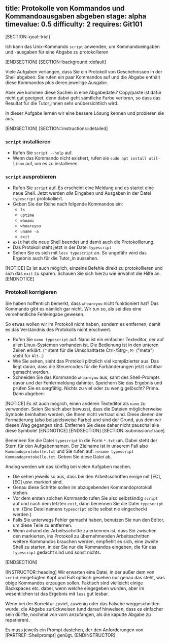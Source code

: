 title: Protokolle von Kommandos und Kommandoausgaben abgeben
stage: alpha
timevalue: 0.5
difficulty: 2
requires: Git101
---
[SECTION::goal::trial]

Ich kann das Unix-Kommando `script` anwenden, um Kommandoeingaben und -ausgaben 
für eine Abgabe zu protokollieren

[ENDSECTION]
[SECTION::background::default]

Viele Aufgaben verlangen, dass Sie ein Protokoll von Geschehnissen in der Shell
abgeben: Sie rufen ein paar Kommandos auf und die Abgabe enthält diese Kommandos plus
deren jeweilige Ausgabe.

Aber wie kommen diese Sachen in eine Abgabedatei?
Copy/paste ist dafür nicht gut geeignet, denn dabei geht sämtliche Farbe verloren,
so dass das Resultat für die Tutor_innen sehr unübersichtlich wird.

In dieser Aufgabe lernen wir eine bessere Lösung kennen und probieren sie aus.

[ENDSECTION]
[SECTION::instructions::detailed]

### `script` installieren

- Rufen Sie `script --help` auf.
- Wenn das Kommando nicht existiert, rufen sie `sudo apt install util-linux` auf,
  um es zu installieren.


### `script` ausprobieren

- Rufen Sie `script` auf.
  Es erscheint eine Meldung und es startet eine neue Shell.
  Jetzt werden _alle_ Eingaben und Ausgaben in der Datei `typescript` protokolliert.
- Geben Sie der Reihe nach folgende Kommandos ein:
  - `ls`
  - `uptime`
  - `whoami`
  - `whoareyou`
  - `uname -a`
  - `exit`
- `exit` hat die neue Shell beendet und damit auch die Protokollierung.
- Das Protokoll steht jetzt in der Datei `typescript`
- Sehen Sie es sich mit `less typescript` an.
  So ungefähr wird das Ergebnis auch für die Tutor_in aussehen.
  
[NOTICE]
Es ist auch möglich, einzelne Befehle direkt zu protokollieren und sich das `exit` zu sparen. Schauen Sie sich hierzu wie erwähnt die Hilfe an.
[ENDNOTICE]

### Protokoll korrigieren

Sie haben hoffentlich bemerkt, dass `whoareyou` nicht funktioniert hat?
Das Kommando gibt es nämlich gar nicht.
Wir tun so, als sei dies eine versehentliche Fehleingabe gewesen.

So etwas wollen wir im Protokoll nicht haben, sondern es entfernen, damit es das
Verständnis des Protokolls nicht erschwert.

- Rufen Sie `nano typescript` auf.
  Nano ist ein einfacher Texteditor, der auf allen Linux-Systemen vorhanden ist.
  Die Bedienung ist in den unteren Zeilen erklärt. 
  (`^` steht für die Umschalttaste Ctrl-/Strg-, `M-` ("meta") steht für `Alt-`.)
- Wie Sie sehen, sieht das Protokoll plötzlich viel komplizierter aus.
  Das liegt daran, dass die Steuercodes für die Farbänderungen jetzt sichtbar gemacht werden.
- Schneiden Sie das Kommando `whoareyou` aus, samt des Shell-Prompts davor
  und der Fehlermeldung dahinter.
  Speichern Sie das Ergebnis und prüfen Sie es sorgfältig.
  Nichts zu viel oder zu wenig gelöscht? Prima. Dann abgeben:
  
[NOTICE]
Es ist auch möglich, einen anderen Texteditor als `nano` zu verwenden. Seien Sie sich aber
bewusst, dass die Dateien möglicherweise Symbole beinhalten werden, die Ihnen nicht vertraut
sind. Diese dienen der Formatierung (also beispielsweise Farbe) und sind der Grund, aus dem
wir diesen Weg gegangen sind. Entfernen Sie diese daher nicht pauschal alle diese Symbole!
[ENDNOTICE]
[ENDSECTION]
[SECTION::submission::trace]

Benennen Sie die Datei `typescript` in die Form `*.txt` um.
Dabei steht der Stern für den Aufgabennamen.
Der Zielname ist in unserem Fall also `Kommandoprotokolle.txt` und Sie rufen auf:
`rename typescript Kommandoprotokolle.txt`.
Geben Sie diese Datei ab.

Analog werden wir das künftig bei vielen Aufgaben machen.
- Die sehen jeweils so aus, dass bei den Arbeitsschritten einige mit 
  [EC], [EC] usw. markiert sind.
- Genau diese Schritte sollen im abzugebenden Kommandoprotokoll stehen.
- Vor dem ersten solchen Kommando rufen Sie also selbständig `script` auf
  und nach dem letzten `exit`, dann benennen Sie die Datei `typescript` um.
  (Eine Datei namens `typescript` sollte selbst nie eingecheckt werden.)
- Falls Sie unterwegs Fehler gemacht haben, benutzen Sie nun den Editor,
  um diese Teile zu entfernen.
- Wenn anhand der Arbeitsschritte zu erkennen ist, dass Sie zwischen den
  markierten, ins Protokoll zu übernehmenden Arbeitsschritten weitere
  Kommandos brauchen werden, empfiehlt es sich, eine zweite Shell zu
  starten, in der Sie nur die Kommandos eingeben, die für das `typescript`
  gedacht sind und sonst nichts.

[ENDSECTION]

[INSTRUCTOR::heading]
Wir erwarten eine Datei, in der außer dem von `script` eingefügten Kopf und Fuß
optisch gesehen nur genau das steht, was obige Kommandos erzeugen sollen.
Faktisch sind vielleicht einige Backspaces etc. dabei, wenn welche eingegeben wurden,
aber im wesentlichen ist das Ergebnis mit `less` gut lesbar.

Wenn bei der Korrektur zuviel, zuwenig oder das Falsche weggeschnitten wurde,
die Abgabe zurückweisen (und darauf hinweisen, dass es einfacher sein dürfte,
nochmal von vorn anzufangen, als die kaputte Abgabe zu reparieren).

Es muss jeweils ein Prompt dastehen, der den Anforderungen von
[PARTREF::Shellprompt] genügt.
[ENDINSTRUCTOR]
